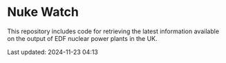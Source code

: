 # Nuke Watch

This repository includes code for retrieving the latest information available on the output of EDF nuclear power plants in the UK.

Last updated: 2024-11-23 04:13